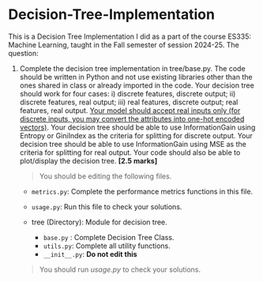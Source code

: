 # Decision-Tree-Implementation

This is a Decision Tree Implementation I did as a part of the course ES335: Machine Learning, taught in the Fall semester of session 2024-25.
The question:

1. Complete the decision tree implementation in tree/base.py. The code should be written in Python and not use existing libraries other than the ones shared in class or already imported in the code. Your decision tree should work for four cases: i) discrete features, discrete output; ii) discrete features, real output; iii) real features, discrete output; real features, real output. <u>Your model should accept real inputs only (for discrete inputs, you may convert the attributes into one-hot encoded vectors)</u>. Your decision tree should be able to use InformationGain using Entropy or GiniIndex as the criteria for splitting for discrete output. Your decision tree should be able to use InformationGain using MSE as the criteria for splitting for real output. Your code should also be able to plot/display the decision tree.  **[2.5 marks]**

    > You should be editing the following files.
  
    - `metrics.py`: Complete the performance metrics functions in this file. 

    - `usage.py`: Run this file to check your solutions.

    - tree (Directory): Module for decision tree.
      - `base.py` : Complete Decision Tree Class.
      - `utils.py`: Complete all utility functions.
      - `__init__.py`: **Do not edit this**

    > You should run _usage.py_ to check your solutions. 


